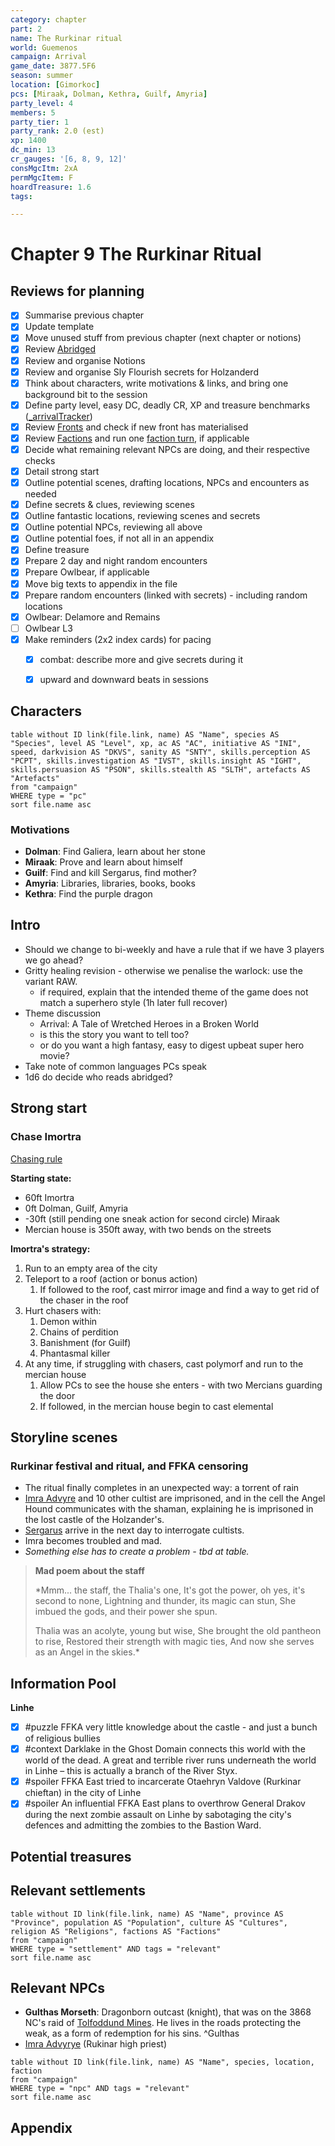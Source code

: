 ```yaml
---
category: chapter
part: 2
name: The Rurkinar ritual
world: Guemenos
campaign: Arrival
game_date: 3877.5F6
season: summer
location: [Gimorkoc]
pcs: [Miraak, Dolman, Kethra, Guilf, Amyria]
party_level: 4
members: 5
party_tier: 1
party_rank: 2.0 (est)
xp: 1400
dc_min: 13
cr_gauges: '[6, 8, 9, 12]'
consMgcItm: 2xA
permMgcItem: F
hoardTreasure: 1.6
tags: 

---
```


# Chapter 9 The Rurkinar Ritual

## Reviews for planning

- [x] Summarise previous chapter
- [x] Update template
- [x] Move unused stuff from previous chapter (next chapter or notions)
- [x] Review [Abridged](../context/abridged.md)
- [x] Review and organise Notions
- [x] Review and organise Sly Flourish secrets for Holzanderd
- [x] Think about characters, write motivations & links, and bring one background bit to the session
- [x] Define party level, easy DC, deadly CR, XP and treasure benchmarks ([_arrivalTracker](../_arrivalTracker.md))
- [x] Review [Fronts](../factions/_fronts.md) and check if new front has materialised
- [x] Review [Factions](../factions/_factionGame.md) and run one [faction turn](../../../rules/factionRules.md), if applicable
- [x] Decide what remaining relevant NPCs are doing, and their respective checks
- [x] Detail strong start
- [x] Outline potential scenes, drafting locations, NPCs and encounters as needed
- [x] Define secrets & clues, reviewing scenes
- [x] Outline fantastic locations, reviewing scenes and secrets
- [x] Outline potential NPCs, reviewing all above
- [x] Outline potential foes, if not all in an appendix
- [x] Define treasure
- [x] Prepare 2 day and night random encounters 
- [x] Prepare Owlbear, if applicable
- [x] Move big texts to appendix in the file
- [x] Prepare random encounters (linked with secrets) - including random locations
- [x] Owlbear: Delamore and Remains
- [ ] Owlbear L3
- [x] Make reminders (2x2 index cards) for pacing
	- [x] combat: describe more and give secrets during it
	- [x] upward and downward beats in sessions


## Characters

```dataview
table without ID link(file.link, name) AS "Name", species AS "Species", level AS "Level", xp, ac AS "AC", initiative AS "INI", speed, darkvision AS "DKVS", sanity AS "SNTY", skills.perception AS "PCPT", skills.investigation AS "IVST", skills.insight AS "IGHT", skills.persuasion AS "PSON", skills.stealth AS "SLTH", artefacts AS "Artefacts"
from "campaign"
WHERE type = "pc"
sort file.name asc
```

### Motivations
- **Dolman**: Find Galiera, learn about her stone
- **Miraak**: Prove and learn about himself
- **Guilf**: Find and kill Sergarus, find mother?
- **Amyria**: Libraries, libraries, books, books
- **Kethra**: Find the purple dragon

## Intro

- Should we change to bi-weekly and have a rule that if we have 3 players we go ahead?
- Gritty healing revision - otherwise we penalise the warlock: use the variant RAW.
	- if required, explain that the intended theme of the game does not match a superhero style (1h later full recover)
- Theme discussion
	- Arrival: A Tale of Wretched Heroes in a Broken World
	- is this the story you want to tell too?
	- or do you want a high fantasy, easy to digest upbeat super hero movie?
- Take note of common languages PCs speak
- 1d6 do decide who reads abridged?

## Strong start

### Chase Imortra

[Chasing rule](https://5e.tools/book.html#dmg,8,chases,0)

**Starting state:**
- 60ft Imortra
- 0ft Dolman, Guilf, Amyria
- -30ft (still pending one sneak action for second circle) Miraak
- Mercian house is 350ft away, with two bends on the streets

**Imortra's strategy:**
1. Run to an empty area of the city
2. Teleport to a roof (action or bonus action)
	1. If followed to the roof, cast mirror image and find a way to get rid of the chaser in the roof
3. Hurt chasers with:
	1. Demon within
	2. Chains of perdition
	3. Banishment (for Guilf)
	4. Phantasmal killer
4. At any time, if struggling with chasers, cast polymorf and run to the mercian house
	1. Allow PCs to see the house she enters - with two Mercians guarding the door
	2. If followed, in the mercian house begin to cast elemental


## Storyline scenes 

### Rurkinar festival and ritual, and FFKA censoring

- The ritual finally completes in an unexpected way: a torrent of rain
- [Imra Advyre](../factions/rurkinar.md#^imraAdvyre) and 10 other cultist are imprisoned, and in the cell the Angel Hound communicates with the shaman, explaining he is imprisoned in the lost castle of the Holzander's.
- [Sergarus](arrival/npcs/Sergarus.md) arrive in the next day to interrogate cultists.
- Imra becomes troubled and mad.
- *Something else has to create a problem - tbd at table.*

> **Mad poem about the staff**
> 
> *Mmm... the staff, the Thalia's one,
> It's got the power, oh yes, it's second to none,
> Lightning and thunder, its magic can stun,
> She imbued the gods, and their power she spun.
> 
> Thalia was an acolyte, young but wise,
> She brought the old pantheon to rise,
> Restored their strength with magic ties,
> And now she serves as an Angel in the skies.*

## Information Pool

**Linhe**
- [x] #puzzle FFKA very little knowledge about the castle - and just a bunch of religious bullies
- [x] #context Darklake in the Ghost Domain connects this world with the world of the dead. A great and terrible river runs underneath the world in Linhe – this is actually a branch of the River Styx.
- [x] #spoiler FFKA East tried to incarcerate Otaehryn Valdove (Rurkinar chieftan) in the city of Linhe
- [x] #spoiler An influential FFKA East plans to overthrow General Drakov during the next zombie assault on Linhe by sabotaging the city's defences and admitting the zombies to the Bastion Ward.

## Potential treasures  

## Relevant settlements  

```dataview
table without ID link(file.link, name) AS "Name", province AS "Province", population AS "Population", culture AS "Cultures", religion AS "Religions", factions AS "Factions"
from "campaign"
WHERE type = "settlement" AND tags = "relevant"
sort file.name asc
```
  
## Relevant NPCs  

- **Gulthas Morseth**: Dragonborn outcast (knight), that was on the 3868 NC's raid of [Tolfoddund Mines](../locations/tfddMines.md). He lives in the roads protecting the weak, as a form of redemption for his sins. ^Gulthas
- [Imra Advyrye](../factions/rurkinar.md#^imraAdvyre) (Rukinar high priest)

```dataview
table without ID link(file.link, name) AS "Name", species, location, faction
from "campaign"
WHERE type = "npc" AND tags = "relevant"
sort file.name asc
```

## Appendix
